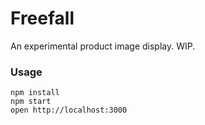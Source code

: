 # Freefall

An experimental product image display. WIP.

### Usage

```
npm install
npm start
open http://localhost:3000
```
